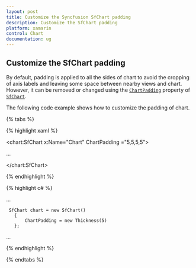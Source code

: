 ```yaml
---
layout: post
title: Customize the Syncfusion SfChart padding
description: Customize the SfChart padding
platform: xamarin
control: Chart
documentation: ug
---
```


##  Customize the SfChart padding

By default, padding is applied to all the sides of chart to avoid the cropping of axis labels and leaving some space between nearby views and chart. However, it can be removed or changed using the [`ChartPadding`](https://help.syncfusion.com/cr/cref_files/xamarin/Syncfusion.SfChart.XForms~Syncfusion.SfChart.XForms.SfChart~ChartPadding.html) property of [`SfChart`](https://help.syncfusion.com/cr/cref_files/xamarin/Syncfusion.SfChart.XForms~Syncfusion.SfChart.XForms.SfChart.html).

The following code example shows how to customize the padding of chart. 


{% tabs %} 

{% highlight xaml %}

<chart:SfChart   x:Name="Chart" ChartPadding ="5,5,5,5">

...

</chart:SfChart>

{% endhighlight %}

{% highlight c# %}

...  

     SfChart chart = new SfChart()
       {
           ChartPadding = new Thickness(5)
       };

...

{% endhighlight %}

{% endtabs %}